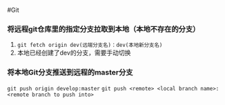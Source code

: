 #Git

### 将远程git仓库里的指定分支拉取到本地（本地不存在的分支）

1. `git fetch origin dev(远端分支名)：dev(本地新分支名)`
2. 本地已经创建了dev的分支，需要手动切换


### 将本地Git分支推送到远程的master分支

`git push origin develop:master`
`git push <remote> <local branch name>:<remote branch to push into>`

